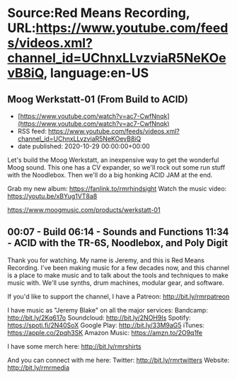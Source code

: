 # Source:Red Means Recording, URL:https://www.youtube.com/feeds/videos.xml?channel_id=UChnxLLvzviaR5NeKOevB8iQ, language:en-US

## Moog Werkstatt-01 (From Build to ACID)
 - [https://www.youtube.com/watch?v=ac7-CwfNnqk](https://www.youtube.com/watch?v=ac7-CwfNnqk)
 - RSS feed: https://www.youtube.com/feeds/videos.xml?channel_id=UChnxLLvzviaR5NeKOevB8iQ
 - date published: 2020-10-29 00:00:00+00:00

Let's build the Moog Werkstatt, an inexpensive way to get the wonderful Moog sound. This one has a CV expander, so we'll rock out some run stuff with the Noodlebox. Then we'll do a big honking ACID JAM at the end.

Grab my new album: 
https://fanlink.to/rmrhindsight
Watch the music video:
https://youtu.be/xBYug1VT8a8

https://www.moogmusic.com/products/werkstatt-01

00:07 - Build
06:14 - Sounds and Functions
11:34 - ACID with the TR-6S, Noodlebox, and Poly Digit
------------------------------------
Thank you for watching. My name is Jeremy, and this is Red Means Recording. I've been making music for a few decades now, and this channel is a place to make music and to talk about the tools and techniques to make music with. We'll use synths, drum machines, modular gear, and software. 

If you'd like to support the channel, I have a Patreon:  http://bit.ly/rmrpatreon

I have music as "Jeremy Blake" on all the major services: 
Bandcamp: http://bit.ly/2Kq617o
Soundcloud: http://bit.ly/2NOH9Is
Spotify: https://spoti.fi/2N40SoX
Google Play: http://bit.ly/33M9aG5
iTunes: https://apple.co/2pqh3SK
Amazon Music: https://amzn.to/2O9q1fe

I have some merch here: http://bit.ly/rmrshirts

And you can connect with me here: 
Twitter: http://bit.ly/rmrtwitters
Website: http://bit.ly/rmrmedia

